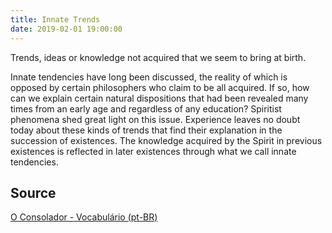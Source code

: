 ```yaml
---
title: Innate Trends
date: 2019-02-01 19:00:00
---
```


Trends, ideas or knowledge not acquired that we seem to bring at birth. 

Innate tendencies have long been discussed, the reality of which is opposed by certain philosophers who claim to be all acquired. If so, how can we explain certain natural dispositions that had been revealed many times from an early age and regardless of any education? Spiritist phenomena shed great light on this issue. Experience leaves no doubt today about these kinds of trends that find their explanation in the succession of existences. The knowledge acquired by the Spirit in previous existences is reflected in later existences through what we call innate tendencies.

## Source
[O Consolador - Vocabulário (pt-BR)](http://www.oconsolador.com.br/linkfixo/vocabulario/principal.html)
